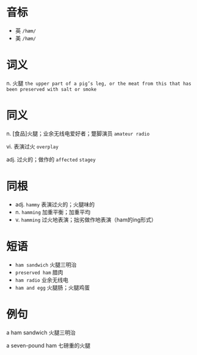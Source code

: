 # 音标

- 英 `/hæm/`
- 美 `/hæm/`

# 词义

n. 火腿
`the upper part of a pig’s leg, or the meat from this that has been preserved with salt or smoke`

# 同义

n. [食品]火腿；业余无线电爱好者；蹩脚演员
`amateur radio`

vi. 表演过火
`overplay`

adj. 过火的；做作的
`affected` `stagey`

# 同根

- adj. `hammy` 表演过火的；火腿味的
- n. `hamming` 加重平衡；加重平均
- v. `hamming` 过火地表演；拙劣做作地表演（ham的ing形式）

# 短语

- `ham sandwich` 火腿三明治
- `preserved ham` 腊肉
- `ham radio` 业余无线电
- `ham and egg` 火腿肠；火腿鸡蛋

# 例句

a ham sandwich
火腿三明治

a seven-pound ham
七磅重的火腿


